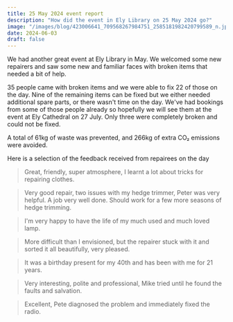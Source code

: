 ```yaml
---
title: 25 May 2024 event report
description: "How did the event in Ely Library on 25 May 2024 go?"
image: "/images/blog/423006641_709568267984751_2585181982420799589_n.jpg"
date: 2024-06-03
draft: false
---
```


We had another great event at Ely Library in May. We welcomed some new repairers and saw some new and familiar faces with broken items that needed a bit of help.

35 people came with broken items and we were able to fix 22 of those on the day. Nine of the remaining items can be fixed but we either needed additional spare parts, or there wasn't time on the day. We've had bookings from some of those people already so hopefully we will see them at the event at Ely Cathedral on 27 July. Only three were completely broken and could not be fixed.

A total of 61kg of waste was prevented, and 266kg of extra CO₂ emissions were avoided.

Here is a selection of the feedback received from repairees on the day

> Great, friendly, super atmosphere, I learnt a lot about tricks for repairing clothes.

> Very good repair, two issues with my hedge trimmer, Peter was very helpful. A job very well done. Should work for a few more seasons of hedge trimming.

> I'm very happy to have the life of my much used and much loved lamp.

> More difficult than I envisioned, but the repairer stuck with it and sorted it all beautifully, very pleased.

> It was a birthday present for my 40th and has been with me for 21 years.

> Very interesting, polite and professional, Mike tried until he found the faults and salvation.

> Excellent, Pete diagnosed the problem and immediately fixed the radio.
